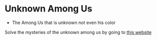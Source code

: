 # Unknown Among Us
- The Among Us that is unknown not even his color

Solve the mysteries of the unknown among us by going to [this website](unknownamongus.github.io)
